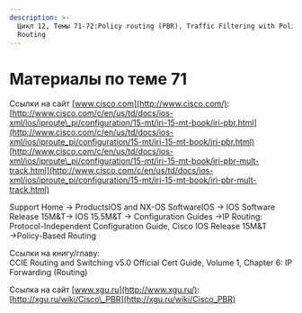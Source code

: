 ```yaml
---
description: >-
  Цикл 12, Темы 71-72:Policy routing (PBR), Traffic Filtering with Policy-Based
  Routing
---
```


# Материалы по теме 71

Ссылки на сайт [www.cisco.com](http://www.cisco.com/):  
[http://www.cisco.com/c/en/us/td/docs/ios-xml/ios/iproute\_pi/configuration/15-mt/iri-15-mt-book/iri-pbr.html](http://www.cisco.com/c/en/us/td/docs/ios-xml/ios/iproute_pi/configuration/15-mt/iri-15-mt-book/iri-pbr.html)  
[http://www.cisco.com/c/en/us/td/docs/ios-xml/ios/iproute\_pi/configuration/15-mt/iri-15-mt-book/iri-pbr-mult-track.html](http://www.cisco.com/c/en/us/td/docs/ios-xml/ios/iproute_pi/configuration/15-mt/iri-15-mt-book/iri-pbr-mult-track.html)

Support Home → ProductsIOS and NX-OS SoftwareIOS → IOS Software Release 15M&T→ IOS 15.5M&T → Configuration Guides →IP Routing: Protocol-Independent Configuration Guide, Cisco IOS Release 15M&T  →Policy-Based Routing

Ссылки на книгу/главу:  
CCIE Routing and Switching v5.0 Official Cert Guide, Volume 1, Chapter 6: IP Forwarding \(Routing\)

Ссылка на сайт [www.xgu.ru](http://www.xgu.ru/):  
[http://xgu.ru/wiki/Cisco\_PBR](http://xgu.ru/wiki/Cisco_PBR)

